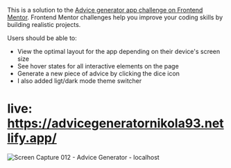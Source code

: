 This is a solution to the [Advice generator app challenge on Frontend Mentor](https://www.frontendmentor.io/challenges/advice-generator-app-QdUG-13db). Frontend Mentor challenges help you improve your coding skills by building realistic projects.

Users should be able to:

- View the optimal layout for the app depending on their device's screen size
- See hover states for all interactive elements on the page
- Generate a new piece of advice by clicking the dice icon
- I also added ligt/dark mode theme switcher

# live: https://advicegeneratornikola93.netlify.app/
![Screen Capture 012 - Advice Generator - localhost](https://user-images.githubusercontent.com/95870159/209172140-e5772bfc-95e3-472e-9638-6398e8b5a5c4.jpg)
